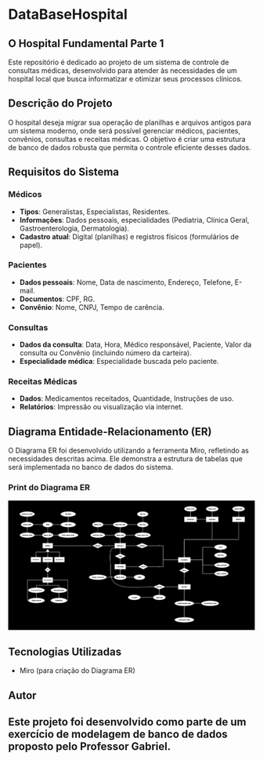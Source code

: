 # DataBaseHospital

## O Hospital Fundamental Parte 1

Este repositório é dedicado ao projeto de um sistema de controle de consultas médicas, desenvolvido para atender às necessidades de um hospital local que busca informatizar e otimizar seus processos clínicos.

## Descrição do Projeto

O hospital deseja migrar sua operação de planilhas e arquivos antigos para um sistema moderno, onde será possível gerenciar médicos, pacientes, convênios, consultas e receitas médicas. O objetivo é criar uma estrutura de banco de dados robusta que permita o controle eficiente desses dados.

## Requisitos do Sistema

### Médicos
- **Tipos**: Generalistas, Especialistas, Residentes.
- **Informações**: Dados pessoais, especialidades (Pediatria, Clínica Geral, Gastroenterologia, Dermatologia).
- **Cadastro atual**: Digital (planilhas) e registros físicos (formulários de papel).

### Pacientes
- **Dados pessoais**: Nome, Data de nascimento, Endereço, Telefone, E-mail.
- **Documentos**: CPF, RG.
- **Convênio**: Nome, CNPJ, Tempo de carência.

### Consultas
- **Dados da consulta**: Data, Hora, Médico responsável, Paciente, Valor da consulta ou Convênio (incluindo número da carteira).
- **Especialidade médica**: Especialidade buscada pelo paciente.

### Receitas Médicas
- **Dados**: Medicamentos receitados, Quantidade, Instruções de uso.
- **Relatórios**: Impressão ou visualização via internet.

## Diagrama Entidade-Relacionamento (ER)

O Diagrama ER foi desenvolvido utilizando a ferramenta Miro, refletindo as necessidades descritas acima. Ele demonstra a estrutura de tabelas que será implementada no banco de dados do sistema.

### Print do Diagrama ER
<img src="imagens/DiagramaHospitalPT1.jpg" />

## Tecnologias Utilizadas
- Miro (para criação do Diagrama ER)

## Autor
Este projeto foi desenvolvido como parte de um exercício de modelagem de banco de dados proposto pelo Professor Gabriel.
---
